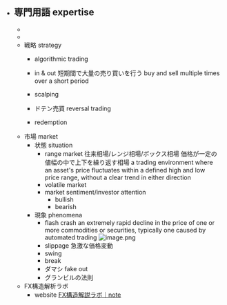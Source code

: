 - 専門用語 expertise
    - 
    - 
    - 
    - 戦略 strategy
        - algorithmic trading
        
        - in & out
            短期間で大量の売り買いを行う
            buy and sell multiple times over a short period
        - scalping
        - ドテン売買 reversal trading
        - redemption
    - 市場 market
        - 状態 situation
            - range market 往来相場/レンジ相場/ボックス相場
                価格が一定の値幅の中で上下を繰り返す相場
                a trading environment where an asset's price fluctuates within a defined high and low price range, without a clear trend in either direction
            - volatile market
            - market sentiment/investor attention
                - bullish
                - bearish
        - 現象 phenomena
            - flash crash
                an extremely rapid decline in the price of one or more commodities or securities, typically one caused by automated trading
                ![image.png](学問%20academics/notion/economics/ExportBlock-5173355a-40b0-4550-b453-181e6713355d-Part-1/image%202.png)
            - slippage
                急激な価格変動
            - swing
            - break
            - ダマシ fake out
            - グランビルの法則
    - FX構造解析ラボ
        - website
            [FX構造解説ラボ｜note](https://note.com/fx_structure2025)
